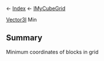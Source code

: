← [Index](Api-Index) ← [IMyCubeGrid](VRage.Game.ModAPI.Ingame.IMyCubeGrid)

[Vector3I](VRageMath.Vector3I) Min

## Summary

Minimum coordinates of blocks in grid

